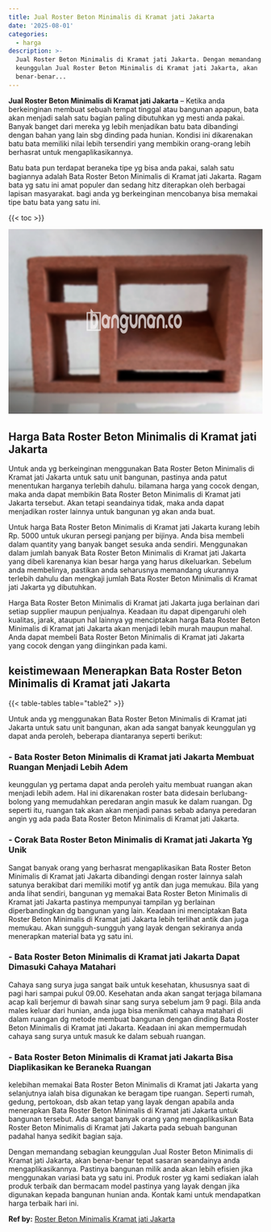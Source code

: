 ```yaml
---
title: Jual Roster Beton Minimalis di Kramat jati Jakarta
date: '2025-08-01'
categories:
  - harga
description: >-
  Jual Roster Beton Minimalis di Kramat jati Jakarta. Dengan memandang sebagian
  keunggulan Jual Roster Beton Minimalis di Kramat jati Jakarta, akan
  benar-benar...
---
```


**Jual Roster Beton Minimalis di Kramat jati Jakarta** – Ketika anda berkeinginan membuat sebuah tempat tinggal atau bangunan apapun, bata akan menjadi salah satu bagian paling dibutuhkan yg mesti anda pakai. Banyak banget dari mereka yg lebih menjadikan batu bata dibandingi dengan bahan yang lain sbg dinding pada hunian. Kondisi ini dikarenakan batu bata memiliki nilai lebih tersendiri yang membikin orang-orang lebih berhasrat untuk mengaplikasikannya.

Batu bata pun terdapat beraneka tipe yg bisa anda pakai, salah satu bagiannya adalah Bata Roster Beton Minimalis di Kramat jati Jakarta. Ragam bata yg satu ini amat populer dan sedang hitz diterapkan oleh berbagai lapisan masyarakat. bagi anda yg berkeinginan mencobanya bisa memakai tipe batu bata yang satu ini.

{{< toc >}}

![Jual Roster Beton Minimalis di Kramat jati Jakarta](/images/bata-roster-minimalis-36.png)

## Harga Bata Roster Beton Minimalis di Kramat jati Jakarta

Untuk anda yg berkeinginan menggunakan Bata Roster Beton Minimalis di Kramat jati Jakarta untuk satu unit bangunan, pastinya anda patut menentukan harganya terlebih dahulu. bilamana harga yang cocok dengan, maka anda dapat membikin Bata Roster Beton Minimalis di Kramat jati Jakarta tersebut. Akan tetapi seandainya tidak, maka anda dapat menjadikan roster lainnya untuk bangunan yg akan anda buat.

Untuk harga Bata Roster Beton Minimalis di Kramat jati Jakarta kurang lebih Rp. 5000 untuk ukuran persegi panjang per bijinya. Anda bisa membeli dalam quantity yang banyak banget sesuka anda sendiri. Menggunakan dalam jumlah banyak Bata Roster Beton Minimalis di Kramat jati Jakarta yang dibeli karenanya kian besar harga yang harus dikeluarkan. Sebelum anda membelinya, pastikan anda seharusnya memandang ukurannya terlebih dahulu dan mengkaji jumlah Bata Roster Beton Minimalis di Kramat jati Jakarta yg dibutuhkan.

Harga Bata Roster Beton Minimalis di Kramat jati Jakarta juga berlainan dari setiap supplier maupun penjualnya. Keadaan itu dapat dipengaruhi oleh kualitas, jarak, ataupun hal lainnya yg menciptakan harga Bata Roster Beton Minimalis di Kramat jati Jakarta akan menjadi lebih murah maupun mahal. Anda dapat membeli Bata Roster Beton Minimalis di Kramat jati Jakarta yang cocok dengan yang diinginkan pada kami.

## keistimewaan Menerapkan Bata Roster Beton Minimalis di Kramat jati Jakarta

{{< table-tables table="table2" >}}

Untuk anda yg menggunakan Bata Roster Beton Minimalis di Kramat jati Jakarta untuk satu unit bangunan, akan ada sangat banyak keunggulan yg dapat anda peroleh, beberapa diantaranya seperti berikut:

### \- Bata Roster Beton Minimalis di Kramat jati Jakarta Membuat Ruangan Menjadi Lebih Adem

keunggulan yg pertama dapat anda peroleh yaitu membuat ruangan akan menjadi lebih adem. Hal ini dikarenakan roster bata didesain berlubang-bolong yang memudahkan peredaran angin masuk ke dalam ruangan. Dg seperti itu, ruangan tak akan akan menjadi panas sebab adanya peredaran angin yg ada pada Bata Roster Beton Minimalis di Kramat jati Jakarta.

### \- Corak Bata Roster Beton Minimalis di Kramat jati Jakarta Yg Unik

Sangat banyak orang yang berhasrat mengaplikasikan Bata Roster Beton Minimalis di Kramat jati Jakarta dibandingi dengan roster lainnya salah satunya berakibat dari memiliki motif yg antik dan juga memukau. Bila yang anda lihat sendiri, bangunan yg memakai Bata Roster Beton Minimalis di Kramat jati Jakarta pastinya mempunyai tampilan yg berlainan diperbandingkan dg bangunan yang lain. Keadaan ini menciptakan Bata Roster Beton Minimalis di Kramat jati Jakarta lebih terlihat antik dan juga memukau. Akan sungguh-sungguh yang layak dengan sekiranya anda menerapkan material bata yg satu ini.

### \- Bata Roster Beton Minimalis di Kramat jati Jakarta Dapat Dimasuki Cahaya Matahari

Cahaya sang surya juga sangat baik untuk kesehatan, khususnya saat di pagi hari sampai pukul 09.00. Kesehatan anda akan sangat terjaga bilamana acap kali berjemur di bawah sinar sang surya sebelum jam 9 pagi. Bila anda males keluar dari hunian, anda juga bisa menikmati cahaya matahari di dalam ruangan dg metode membuat bangunan dengan dinding Bata Roster Beton Minimalis di Kramat jati Jakarta. Keadaan ini akan mempermudah cahaya sang surya untuk masuk ke dalam sebuah ruangan.

### \- Bata Roster Beton Minimalis di Kramat jati Jakarta Bisa Diaplikasikan ke Beraneka Ruangan

kelebihan memakai Bata Roster Beton Minimalis di Kramat jati Jakarta yang selanjutnya ialah bisa digunakan ke beragam tipe ruangan. Seperti rumah, gedung, pertokoan, dsb akan tetap yang layak dengan apabila anda menerapkan Bata Roster Beton Minimalis di Kramat jati Jakarta untuk bangunan tersebut. Ada sangat banyak orang yang mengaplikasikan Bata Roster Beton Minimalis di Kramat jati Jakarta pada sebuah bangunan padahal hanya sedikit bagian saja.

Dengan memandang sebagian keunggulan Jual Roster Beton Minimalis di Kramat jati Jakarta, akan benar-benar tepat sasaran seandainya anda mengaplikasikannya. Pastinya bangunan milik anda akan lebih efisien jika menggunakan variasi bata yg satu ini. Produk roster yg kami sediakan ialah produk terbaik dan bermacam model pastinya yang layak dengan jika digunakan kepada bangunan hunian anda. Kontak kami untuk mendapatkan harga terbaik hari ini.

**Ref by:** [Roster Beton Minimalis Kramat jati Jakarta](https://id.wikipedia.org/wiki/Roster)
